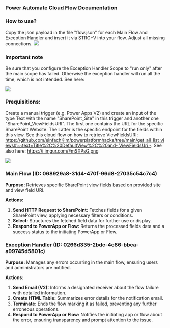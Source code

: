 ### Power Automate Cloud Flow Documentation

### How to use?
Copy the json payload in the file "flow.json" for each Main Flow and Exception Handler and insert it via STRG+V into your flow. Adjust all missing connections.
<img src="https://i.imgur.com/M8WPxHo.gif"/>

### Important note
Be sure that you configure the Exception Handler Scope to "run only" after the main scope has failed. Otherwise the exception handler will run all the time, which is not intended.
See here:

<img src="https://i.imgur.com/eE8yKKi.png"/>

### Prequisitions:
Create a manual trigger (e.g. Power Apps V2) and create an input of the type Text with the name "SharePoint_Site" in this trigger and another one "SharePoint_ViewFieldsURI". The first one contains the URL for the specific SharePoint Website.
The Latter is the specific endpoint for the fields within this view. See this cloud flow on how to retrieve ViewFieldsURI: https://github.com/einfachKim/powerplatformhacks/tree/main/get_all_list_views#:~:text=Title%2C%20DefaultView%2C%20and-,ViewFieldsUri,-.
See also here: https://i.imgur.com/FmSXPsG.png

<img src="https://i.imgur.com/MOnWHI0.png"/>


### Main Flow (ID: 068929a8-31d4-470f-96d8-27035c54c7c4)
**Purpose:** Retrieves specific SharePoint view fields based on provided site and view field URI.

**Actions:**
1. **Send HTTP Request to SharePoint:** Fetches fields for a given SharePoint view, applying necessary filters or conditions.
2. **Select:** Structures the fetched field data for further use or display.
3. **Respond to PowerApp or Flow:** Returns the processed fields data and a success status to the initiating PowerApp or Flow.

### Exception Handler (ID: 0266d335-2bdc-4c86-bbca-a99745d5801c)
**Purpose:** Manages any errors occurring in the main flow, ensuring users and administrators are notified.

**Actions:**
1. **Send Email (V2):** Informs a designated receiver about the flow failure with detailed information.
2. **Create HTML Table:** Summarizes error details for the notification email.
3. **Terminate:** Ends the flow marking it as failed, preventing any further erroneous operations.
4. **Respond to PowerApp or Flow:** Notifies the initiating app or flow about the error, ensuring transparency and prompt attention to the issue.
